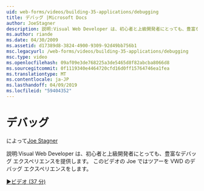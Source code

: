 ```yaml
---
uid: web-forms/videos/building-35-applications/debugging
title: デバッグ |Microsoft Docs
author: JoeStagner
description: 説明:Visual Web Developer は、初心者と上級開発者にとっても、豊富なデバッグ エクスペリエンスを提供します。 このビデオでは Joe はツアーを VW をしています.
ms.author: riande
ms.date: 04/30/2009
ms.assetid: d17389d8-3824-4900-9309-92d49bb756b1
msc.legacyurl: /web-forms/videos/building-35-applications/debugging
msc.type: video
ms.openlocfilehash: 09af09e3de768225a3de5465d8f82abcba8066d8
ms.sourcegitcommit: 0f1119340e4464720cfd16d0ff15764746ea1fea
ms.translationtype: MT
ms.contentlocale: ja-JP
ms.lasthandoff: 04/09/2019
ms.locfileid: "59404352"
---
```

# <a name="debugging"></a>デバッグ

によって[Joe Stagner](https://github.com/JoeStagner)

説明:Visual Web Developer は、初心者と上級開発者にとっても、豊富なデバッグ エクスペリエンスを提供します。 このビデオの Joe ではツアーを VWD のデバッグ エクスペリエンスをします。

[&#9654;ビデオ (37 分)](https://channel9.msdn.com/Blogs/ASP-NET-Site-Videos/debugging)
